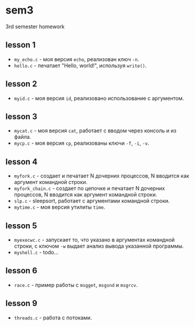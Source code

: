 # sem3
3rd semester homework

## lesson 1

* ```my_echo.c``` - моя версия ```echo```, реализован ключ ```-n```.
* ```hello.c``` - печатает "Hello, world!", используя ```write()```.

## lesson 2

* ```myid.c``` - моя версия ```id```, реализовано использование с аргументом.

## lesson 3

* ```mycat.c``` - моя версия ```cat```, работает с вводом через консоль и из файла.
* ```mycp.c``` - моя версия ```cp```, реализованы ключи ```-f```, ```-i```, ```-v```.

## lesson 4

* ```myfork.c``` - создает и печатает N дочерних процессов, N вводится как аргумент командной строки.
* ```myfork_chain.c``` - создает по цепочке и печатает N дочерних процессов, N вводится как аргумент командной строки.
* ```slp.c``` - sleepsort, работает с аргументами командной строки.
* ```mytime.c``` - моя версия утилиты ```time```.

## lesson 5

* ```myexecwc.c``` - запускает то, что указано в аргументах командной строки, с ключом ```-w``` выдает анализ вывода указанной программы.
* ```myshell.c``` - todo...

## lesson 6

* ```race.c``` - пример работы с ```msgget```, ```msgsnd``` и ```msgrcv```.

## lesson 9
* ```threads.c``` - работа с потоками.